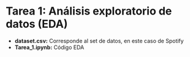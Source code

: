 # **Tarea 1: Análisis exploratorio de datos (EDA)**
- **dataset.csv:** Corresponde al set de datos, en este caso de Spotify
- **Tarea_1.ipynb:** Código EDA 
